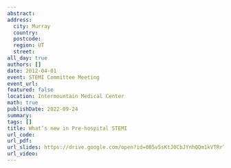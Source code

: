 ```yaml
---
abstract: 
address:
  city: Murray
  country:
  postcode: 
  region: UT
  street: 
all_day: true
authors: []
date: 2012-04-01
event: STEMI Committee Meeting
event_url: 
featured: false
location: Intermountain Medical Center
math: true
publishDate: 2022-09-24
summary: 
tags: []
title: What’s new in Pre-hospital STEMI
url_code: 
url_pdf: 
url_slides: https://drive.google.com/open?id=0B5v5sKtJ0CbJYnhQQm1kVTRrTm8
url_video: 
---
```

